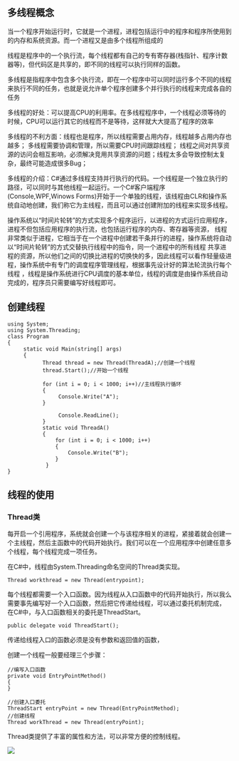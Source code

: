 ## 多线程概念

当一个程序开始运行时，它就是一个进程，进程包括运行中的程序和程序所使用到的内存和系统资源。而一个进程又是由多个线程所组成的

线程是程序中的一个执行流，每个线程都有自己的专有寄存器(栈指针、程序计数器等)，但代码区是共享的，即不同的线程可以执行同样的函数。

多线程是指程序中包含多个执行流，即在一个程序中可以同时运行多个不同的线程来执行不同的任务，也就是说允许单个程序创建多个并行执行的线程来完成各自的任务

多线程的好处：可以提高CPU的利用率。在多线程程序中，一个线程必须等待的时候，CPU可以运行其它的线程而不是等待，这样就大大提高了程序的效率


多线程的不利方面：线程也是程序，所以线程需要占用内存，线程越多占用内存也越多； 多线程需要协调和管理，所以需要CPU时间跟踪线程； 线程之间对共享资源的访问会相互影响，必须解决竞用共享资源的问题；线程太多会导致控制太复杂，最终可能造成很多Bug；


多线程的介绍：C#通过多线程支持并行执行的代码。一个线程是一个独立执行的路径，可以同时与其他线程一起运行。一个C#客户端程序(Console,WPF,Winows Forms)开始于一个单独的线程，该线程由CLR和操作系统自动地创建，我们称它为主线程，而且可以通过创建附加的线程来实现多线程。


操作系统以“时间片轮转”的方式实现多个程序运行，以进程的方式运行应用程序，进程不但包括应用程序的执行流，也包括运行程序的内存、寄存器等资源，
线程非常类似于进程，它相当于在一个进程中创建若干条并行的进程，操作系统将自动以“时间片轮转”的方式交替执行线程中的指令，同一个进程中的所有线程
共享进程的资源，所以他们之间的切换比进程的切换快的多，因此线程可以看作轻量级进程，操作系统中有专门的调度程序管理线程，根据事先设计好的算法轮流执行每个线程
，线程是操作系统进行CPU调度的基本单位，线程的调度是由操作系统自动完成的，程序员只需要编写好线程即可。


## 创建线程

```
using System;
using System.Threading;
class Program
{
     static void Main(string[] args)
     {
           Thread thread = new Thread(ThreadA);//创建一个线程
           thread.Start();//开始一个线程

           for (int i = 0; i < 1000; i++)//主线程执行循环
           {
                Console.Write("A");
           }

                Console.ReadLine();
           }
           static void ThreadA()
           {
               for (int i = 0; i < 1000; i++)
               {
                   Console.Write("B");
               }
            }
}
```



## 线程的使用

### Thread类

每开启一个引用程序，系统就会创建一个与该程序相关的进程，紧接着就会创建一个主线程，然后主函数中的代码开始执行。我们可以在一个应用程序中创建任意多个线程，每个线程完成一项任务。

在C#中，线程由System.Threading命名空间的Thread类实现。
```
Thread workthread = new Thread(entrypoint);
```

每个线程都需要一个入口函数。因为线程从入口函数中的代码开始执行，所以我么需要事先编写好一个入口函数，然后把它传递给线程，可以通过委托机制完成，
在C#中，与入口函数相关的委托是ThreadStart。
```
public delegate void ThreadStart();
```
传递给线程入口的函数必须是没有参数和返回值的函数，


创建一个线程一般要经理三个步骤：
```
//编写入口函数
private void EntryPointMethod()
{
}

//创建入口委托
ThreadStart entryPoint = new Thread(EntryPointMethod);
//创建线程
Thread workThread = new Thread(entryPoint);
```

Thread类提供了丰富的属性和方法，可以非常方便的控制线程。

![](https://nts.newbieol.com/static/k25/03_%E5%BC%95%E6%93%8E%E9%AB%98%E7%BA%A7%E8%BF%9B%E9%98%B6/Socket%E9%80%9A%E4%BF%A1/%E5%A4%9A%E7%BA%BF%E7%A8%8B/%E7%BA%BF%E7%A8%8B%E7%9A%84%E6%A6%82%E5%BF%B5/images/Image1.png)
































